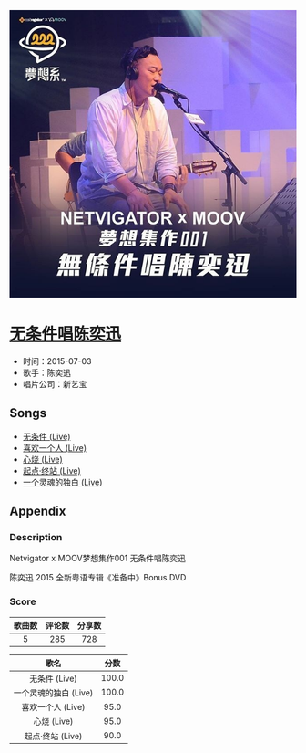 <p align="center">
	<img src="imgs/无条件唱陈奕迅.jpg" alt="album_img" />
</p>

# [无条件唱陈奕迅](https://music.163.com/album?id=3279543)

* 时间：2015-07-03
* 歌手：陈奕迅
* 唱片公司：新艺宝
## Songs

* [无条件 (Live)](songs/无条件_live__34509411/README.md)
* [喜欢一个人 (Live)](songs/喜欢一个人_live__34509412/README.md)
* [心烧 (Live)](songs/心烧_live__34509413/README.md)
* [起点·终站 (Live)](songs/起点_终站_live__34509414/README.md)
* [一个灵魂的独白 (Live)](songs/一个灵魂的独白_live__34509415/README.md)
## Appendix

### Description

Netvigator x MOOV梦想集作001 无条件唱陈奕迅

陈奕迅 2015 全新粤语专辑《准备中》Bonus DVD

### Score

|歌曲数|评论数|分享数|
|:---:|:---:|:---:|
|5|285|728|

|歌名|分数|
|:---:|:---:|
|无条件 (Live)|100.0
|一个灵魂的独白 (Live)|100.0
|喜欢一个人 (Live)|95.0
|心烧 (Live)|95.0
|起点·终站 (Live)|90.0
